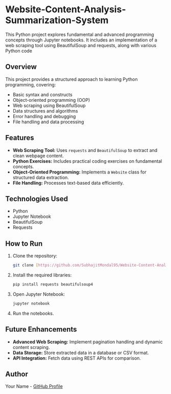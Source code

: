 # Website-Content-Analysis-Summarization-System
This Python project explores fundamental and advanced programming concepts through Jupyter notebooks. It includes an implementation of a web scraping tool using BeautifulSoup and requests, along with various Python code

## Overview

This project provides a structured approach to learning Python programming, covering:
- Basic syntax and constructs
- Object-oriented programming (OOP)
- Web scraping using BeautifulSoup
- Data structures and algorithms
- Error handling and debugging
- File handling and data processing

## Features

* **Web Scraping Tool:** Uses `requests` and `BeautifulSoup` to extract and clean webpage content.
* **Python Exercises:** Includes practical coding exercises on fundamental concepts.
* **Object-Oriented Programming:** Implements a `Website` class for structured data extraction.
* **File Handling:** Processes text-based data efficiently.

## Technologies Used

* Python
* Jupyter Notebook
* BeautifulSoup
* Requests

## How to Run

1. Clone the repository:
   ```sh
   git clone [https://github.com/SubhajitMondal95/Website-Content-Analysis-Summarization-System]
   ```
2. Install the required libraries:
   ```sh
   pip install requests beautifulsoup4
   ```
3. Open Jupyter Notebook:
   ```sh
   jupyter notebook
   ```
4. Run the notebooks.

## Future Enhancements

* **Advanced Web Scraping:** Implement pagination handling and dynamic content scraping.
* **Data Storage:** Store extracted data in a database or CSV format.
* **API Integration:** Fetch data using REST APIs for comparison.

## Author

Your Name - [GitHub Profile](https://github.com/SubhajitMondal95)

